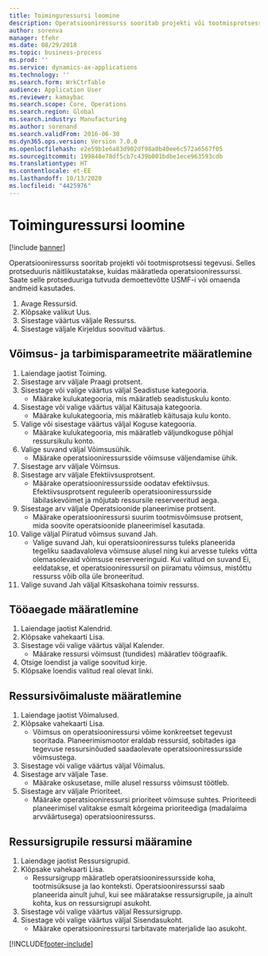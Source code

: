 ```yaml
---
title: Toiminguressursi loomine
description: Operatsiooniressurss sooritab projekti või tootmisprotsessi tegevusi.
author: sorenva
manager: tfehr
ms.date: 08/29/2018
ms.topic: business-process
ms.prod: ''
ms.service: dynamics-ax-applications
ms.technology: ''
ms.search.form: WrkCtrTable
audience: Application User
ms.reviewer: kamaybac
ms.search.scope: Core, Operations
ms.search.region: Global
ms.search.industry: Manufacturing
ms.author: sorenand
ms.search.validFrom: 2016-06-30
ms.dyn365.ops.version: Version 7.0.0
ms.openlocfilehash: e2e59b1e6a83d902df98a0b40ee6c572a6567f05
ms.sourcegitcommit: 199848e78df5cb7c439b001bdbe1ece963593cdb
ms.translationtype: HT
ms.contentlocale: et-EE
ms.lasthandoff: 10/13/2020
ms.locfileid: "4425976"
---
```

# <a name="create-an-operations-resource"></a>Toiminguressursi loomine

[!include [banner](../../includes/banner.md)]

Operatsiooniressurss sooritab projekti või tootmisprotsessi tegevusi. Selles protseduuris näitlikustatakse, kuidas määratleda operatsiooniressurssi. Saate selle protseduuriga tutvuda demoettevõtte USMF-i või omaenda andmeid kasutades.

1. Avage Ressursid.
2. Klõpsake valikut Uus.
3. Sisestage väärtus väljale Ressurss.
4. Sisestage väljale Kirjeldus soovitud väärtus.

## <a name="define-capacity-and-consumption-parameters"></a>Võimsus- ja tarbimisparameetrite määratlemine
1. Laiendage jaotist Toiming.
2. Sisestage arv väljale Praagi protsent.
3. Sisestage või valige väärtus väljal Seadistuse kategooria.
    * Määrake kulukategooria, mis määratleb seadistuskulu konto.  
4. Sisestage või valige väärtus väljal Käitusaja kategooria.
    * Määrake kulukategooria, mis määratleb käitusaja kulu konto.  
5. Valige või sisestage väärtus väljal Koguse kategooria.
    * Määrake kulukategooria, mis määratleb väljundkoguse põhjal ressursikulu konto.  
6. Valige suvand väljal Võimsusühik.
    * Määrake operatsiooniressursside võimsuse väljendamise ühik.  
7. Sisestage arv väljale Võimsus.
8. Sisestage arv väljale Efektiivsusprotsent.
    * Määrake operatsiooniressursside oodatav efektiivsus. Efektiivsusprotsent reguleerib operatsiooniressursside läbilaskevõimet ja mõjutab ressursile reserveeritud aega.  
9. Sisestage arv väljale Operatsioonide planeerimise protsent.
    * Määrake operatsiooniressursi suurim tootmisvõimsuse protsent, mida soovite operatsioonide planeerimisel kasutada.  
10. Valige väljal Piiratud võimsus suvand Jah.
    * Valige suvand Jah, kui operatsiooniressurss tuleks planeerida tegeliku saadavaloleva võimsuse alusel ning kui arvesse tuleks võtta olemasolevaid võimsuse reserveeringuid. Kui valitud on suvand Ei, eeldatakse, et operatsiooniressursil on piiramatu võimsus, mistõttu ressurss võib olla üle broneeritud.  
11. Valige suvand Jah väljal Kitsaskohana toimiv ressurss.

## <a name="define-working-times"></a>Tööaegade määratlemine
1. Laiendage jaotist Kalendrid.
2. Klõpsake vahekaarti Lisa.
3. Sisestage või valige väärtus väljal Kalender.
    * Määrake ressursi võimsust (tundides) määratlev töögraafik.  
4. Otsige loendist ja valige soovitud kirje.
5. Klõpsake loendis valitud real olevat linki.

## <a name="define-resource-capabilities"></a>Ressursivõimaluste määratlemine
1. Laiendage jaotist Võimalused.
2. Klõpsake vahekaarti Lisa.
    * Võimsus on operatsiooniressursi võime konkreetset tegevust sooritada. Planeerimismootor eraldab ressursid, sobitades iga tegevuse ressursinõuded saadaolevate operatsiooniressursside võimsustega.  
3. Sisestage või valige väärtus väljal Võimalus.
4. Sisestage arv väljale Tase.
    * Määrake oskusetase, mille alusel ressurss võimsust töötleb.  
5. Sisestage arv väljale Prioriteet.
    * Määrake operatsiooniressursi prioriteet võimsuse suhtes. Prioriteedi planeerimisel valitakse esmalt kõrgeima prioriteediga (madalaima arvväärtusega) operatsiooniressurss.  

## <a name="assign-resource-to-resource-group"></a>Ressursigrupile ressursi määramine
1. Laiendage jaotist Ressursigrupid.
2. Klõpsake vahekaarti Lisa.
    * Ressursigrupp määratleb operatsiooniressursside koha, tootmisüksuse ja lao konteksti. Operatsiooniressurssi saab planeerida ainult juhul, kui see määratakse ressursigrupile, ja ainult kohta, kus on ressursigrupi asukoht.  
3. Sisestage või valige väärtus väljal Ressursigrupp.
4. Sisestage või valige väärtus väljal Sisendasukoht.
    * Määrake operatsiooniressursi tarbitavate materjalide lao asukoht.  



[!INCLUDE[footer-include](../../../includes/footer-banner.md)]